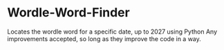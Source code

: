 # Wordle-Word-Finder
Locates the wordle word for a specific date, up to 2027 using Python
Any improvements accepted, so long as they improve the code in a way.
